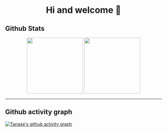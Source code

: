 <h1 align=center> Hi and welcome 👋 </h1>

## Github Stats
<div align="center">
<img height=180 src="https://github-readme-stats.vercel.app/api?username=TanaseDoru&show_icons=true&theme=tokyonight" />
<img height=180 src="https://github-readme-stats.vercel.app/api/top-langs/?username=TanaseDoru&layout=compact&theme=tokyonight" />
</div>

----
## Github activity graph
[![Tanase's github activity graph](https://github-readme-activity-graph.vercel.app/graph?username=TanaseDoru&custom_title=My%20contributions&hide_border=true&theme=tokyo-night)](https://github.com/TanaseDoru/github-readme-activity-graph)
